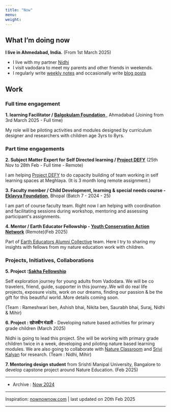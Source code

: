 ```yaml
---
title: "Now"
menu:
weight:
---
```


## What I’m doing now


**I live in Ahmedabad, India.** (From 1st March 2025)

- I live with my partner [Nidhi](https://www.instagram.com/nidhi_pal16/)
- I visit vadodara to meet my parents and other friends in weekends.
- I regularly write [weekly notes](/tags/weekly-notes) and occasionally write [blog posts](/tags/public/)

## Work

### Full time engagement

**1. learning Facilitator / [Balgokulam Foundation ](https://www.linkedin.com/company/bright-balgokulam/posts/?feedView=all)**, Ahmadabad (Joining from 3rd March 2025 - Full time)

My role will be piloting activities and modules designed by curriculum designer and researchers with children age 3yrs to 8yrs. 


### Part time engagements

 **2. Subject Matter Expert for Self Directed learning / [Project DEFY](https://projectdefy.org/)** (25th Nov to 28th Feb - Full time - Remote)

I am helping [Project DEFY](https://projectdefy.org/) to do capacity building of team working in self learning spaces at Meghlaya.  (It is 3 month long remote assignment.)


**3. Faculty member / Child Development, learning & special needs course - [Eklavya Foundation](https://eklavya.in/)**, Bhopal (Batch 7 - 2024 - 25)

I am part of course faculty team. Right now I am helping with coordination and facilitating sessions during workshop, mentoring and assessing participant's assignments.

**4. Mentor / Earth Educator Fellowship - [Youth Conservation Action Network](https://www.youcan.in/)** (Remote)(Feb 2025)

Part of [Earth Educators Alumni Collective](https://www.instagram.com/p/DEruuhuSGFP/?img_index=1) team. Here I try to sharing my insights with fellows from my nature education work with children.

### Projects, Initiatives, Collaborations

**5. Project :[Sakha Fellowship](https://www.canva.com/design/DAGbxEvFORE/JYo6NJ50K7jLHkb89ekJ1A/view?utm_content=DAGbxEvFORE&utm_campaign=designshare&utm_medium=link2&utm_source=uniquelinks&utlId=h1d966e9cd3)**

Self exploration journey for young adults from Vadodara. We will be co travelers, friend, guide, supporter in this journey..We will do real life projects, exposure visits, work on our dreams, finding our passion & be the gift for this beautiful world..More details coming soon.

(Team : Rameshwari ben, Ashish bhai, Nikita ben, Saurabh bhai, Suraj, Nidhi & Mihir)


**6. Project : खोजबीन मंडली** - Developing nature based activities for primary grade children (March 2025)

Nidhi is going to lead this project. She will be working with primary grade children twice in a week, developing and piloting nature based learning modules. We are also going to collaborate with [Nature Classroom](https://www.natureclassrooms.org/) and [Srivi Kalyan](https://www.sriviliveshere.com/) for research. (Team : Nidhi, Mihir)

**7. Mentoring design student** from Srishti Manipal University, Bangalore to develop capstone project around Nature Education. (Feb 2025)

----

- Archive : [Now 2024](/archive/now-2024/)

------

Inspiration: [nownownow.com](nownownow.com) | last updated on 20th Feb 2025

---------------

